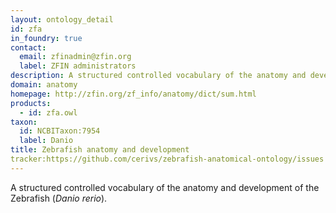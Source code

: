 ```yaml
---
layout: ontology_detail
id: zfa
in_foundry: true
contact: 
  email: zfinadmin@zfin.org
  label: ZFIN administrators
description: A structured controlled vocabulary of the anatomy and development of the Zebrafish
domain: anatomy
homepage: http://zfin.org/zf_info/anatomy/dict/sum.html
products: 
  - id: zfa.owl
taxon: 
  id: NCBITaxon:7954
  label: Danio
title: Zebrafish anatomy and development
tracker:https://github.com/cerivs/zebrafish-anatomical-ontology/issues
---
```


A structured controlled vocabulary of the anatomy and development of the Zebrafish (<i>Danio rerio</i>).
